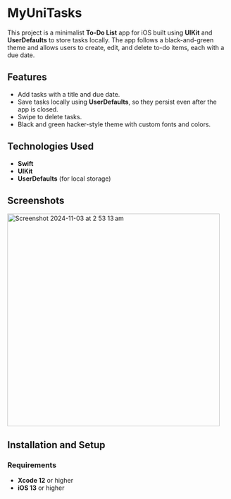 # MyUniTasks

This project is a minimalist **To-Do List** app for iOS built using **UIKit** and **UserDefaults** to store tasks locally. The app follows a black-and-green theme and allows users to create, edit, and delete to-do items, each with a due date.

## Features
- Add tasks with a title and due date.
- Save tasks locally using **UserDefaults**, so they persist even after the app is closed.
- Swipe to delete tasks.
- Black and green hacker-style theme with custom fonts and colors.

## Technologies Used
- **Swift**
- **UIKit**
- **UserDefaults** (for local storage)

## Screenshots
<img width="482" alt="Screenshot 2024-11-03 at 2 53 13 am" src="https://github.com/user-attachments/assets/39c3f50d-db09-45a4-a205-199c52526a39">


## Installation and Setup

### Requirements
- **Xcode 12** or higher
- **iOS 13** or higher

